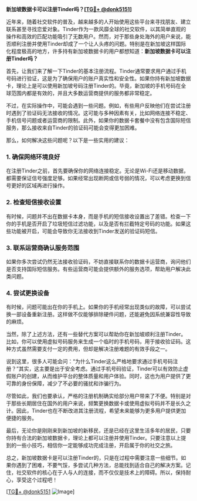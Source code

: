 **新加坡数据卡可以注册Tinder吗？[[TG💪+ @donk5151](https://t.me/s/donk5151)]**

近年来，随着社交软件的普及，越来越多的人开始使用这些平台来寻找朋友、建立联系甚至寻找恋爱对象。Tinder作为一款风靡全球的社交软件，以其简单直观的操作和高效的匹配功能吸引了无数用户。然而，对于那些身处海外的用户来说，能否顺利注册并使用Tinder却成了一个让人头疼的问题。特别是在新加坡这样国际化程度极高的地方，许多持有新加坡数据卡的用户都想知道：**新加坡数据卡可以注册Tinder吗？**

首先，让我们来了解一下Tinder的基本注册流程。Tinder通常要求用户通过手机号码进行验证，这是为了确保用户的账户真实性和安全性。如果你持有新加坡数据卡，理论上是可以使用新加坡号码注册Tinder的。毕竟，新加坡的手机号码在全球范围内都是有效的，并且大多数运营商提供的服务都非常稳定。

不过，在实际操作中，可能会遇到一些问题。例如，有些用户反映他们在尝试注册时遇到了验证码无法接收的情况。这可能与多种因素有关，比如网络连接不稳定、手机信号问题或者运营商的限制。此外，如果你的数据卡套餐中没有包含国际短信服务，那么接收来自Tinder的验证码可能会变得更加困难。

那么，如何解决这些问题呢？以下是一些实用的建议：

### **1. 确保网络环境良好**
在注册Tinder之前，首先要确保你的网络连接稳定。无论是Wi-Fi还是移动数据，都需要保证信号强度足够。如果经常出现断网或信号弱的情况，可以考虑更换到信号更好的区域再进行操作。

### **2. 检查短信接收设置**
有时候，问题并不出在数据卡本身，而是手机的短信接收设置出了差错。检查一下你的手机是否开启了垃圾短信过滤功能，以及是否有拦截特定号码的功能。如果这些功能被开启，可能会导致你无法接收到Tinder发送的验证码短信。

### **3. 联系运营商确认服务范围**
如果你多次尝试仍然无法接收验证码，不妨直接联系你的数据卡运营商，询问他们是否支持国际短信服务。有些运营商可能会提供额外的服务选项，帮助用户解决此类问题。

### **4. 尝试更换设备**
有时候，问题可能出在你的手机上。如果你的手机经常出现类似的故障，可以尝试换一部设备重新注册。这样做不仅能够排除硬件问题，还能避免因系统兼容性导致的麻烦。

当然，除了上述方法，还有一些替代方案可以帮助你在新加坡顺利注册Tinder。比如，你可以使用虚拟号码服务来生成一个临时的手机号码，用于接收验证码。这种方式虽然需要支付一定的费用，但却是解决注册难题的有效手段之一。

说到这里，很多人可能会问：“为什么Tinder这么严格地要求通过手机号码注册？”其实，这主要是出于安全考虑。通过手机号码验证，Tinder可以有效防止虚假账户的创建，从而维护平台的整体质量和用户体验。同时，这也为用户提供了更可靠的身份保障，减少了不必要的骚扰和诈骗行为。

尽管如此，我们也要承认，严格的注册机制确实给部分用户带来了不便。特别是对于那些长期居住在国外的用户来说，频繁更换数据卡或使用虚拟号码并不是长久之计。因此，Tinder也在不断改进其注册流程，希望未来能够为更多用户提供更加便捷的服务。

最后，无论你是刚刚来到新加坡的新移民，还是已经在这里生活多年的居民，只要你持有合法的新加坡数据卡，理论上都可以注册并使用Tinder。只要注意以上提到的一些小技巧，相信你一定能够成功完成注册，开启属于你的社交之旅。

总之，新加坡数据卡是可以注册Tinder的，只是在过程中需要注意一些细节。如果你遇到了困难，不要气馁，多尝试几种方法，总能找到适合自己的解决方案。记住，社交软件的核心在于人与人的连接，而不仅仅是技术上的障碍。所以，保持耐心，享受这个过程吧！

[[TG💪+ @donk5151](https://t.me/s/donk5151) ![Image](https://i.postimg.cc/rwNCRYN7/Snipaste-2025-04-30-17-27-05.png)]
